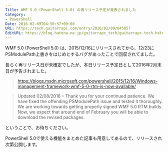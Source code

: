 ```yaml
---
Title: WMF 5.0 (PowerShell 5.0) の再リリース予定が発表されました
Category:
- PowerShell
Date: 2016-02-09T04:50:57+09:00
URL: https://tech.guitarrapc.com/entry/2016/02/09/045057
EditURL: https://blog.hatena.ne.jp/guitarrapc_tech/guitarrapc-tech.hatenablog.com/atom/entry/6653586347156571796
---
```


WMF 5.0 (PowerShell 5.0) は、2015/12/16にリリースされてから、12/23にPSModulePath上書きをはじめとするバグがあったことで回収されてました。

長らく再リリース日が未確定でしたが、本日リリース予定日として2016年2月末日が予告されました。

> https://blogs.msdn.microsoft.com/powershell/2015/12/16/Windows-management-framework-wmf-5-0-rtm-is-now-available/

> Updated 02/08/2016 – Thank you for your continued patience. We have fixed the offending PSModulePath issue and tested it thoroughly. We are working towards getting properly signed WMF 5.0 RTM builds. Now, we expect that around end of February you will be able to download the revised packages.

ということで、お待ちください。

PowerShell 5.0で使える機能をまとめた記事も用意してあるので、リリースされ次第公開します。
